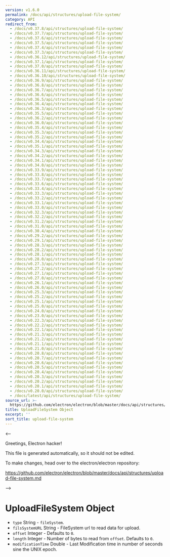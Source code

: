 ```yaml
---
version: v1.6.0
permalink: /docs/api/structures/upload-file-system/
category: API
redirect_from:
  - /docs/v0.37.8/api/structures/upload-file-system/
  - /docs/v0.37.7/api/structures/upload-file-system/
  - /docs/v0.37.6/api/structures/upload-file-system/
  - /docs/v0.37.5/api/structures/upload-file-system/
  - /docs/v0.37.4/api/structures/upload-file-system/
  - /docs/v0.37.3/api/structures/upload-file-system/
  - /docs/v0.36.12/api/structures/upload-file-system/
  - /docs/v0.37.1/api/structures/upload-file-system/
  - /docs/v0.37.0/api/structures/upload-file-system/
  - /docs/v0.36.11/api/structures/upload-file-system/
  - /docs/v0.36.10/api/structures/upload-file-system/
  - /docs/v0.36.9/api/structures/upload-file-system/
  - /docs/v0.36.8/api/structures/upload-file-system/
  - /docs/v0.36.7/api/structures/upload-file-system/
  - /docs/v0.36.6/api/structures/upload-file-system/
  - /docs/v0.36.5/api/structures/upload-file-system/
  - /docs/v0.36.4/api/structures/upload-file-system/
  - /docs/v0.36.3/api/structures/upload-file-system/
  - /docs/v0.35.5/api/structures/upload-file-system/
  - /docs/v0.36.2/api/structures/upload-file-system/
  - /docs/v0.36.0/api/structures/upload-file-system/
  - /docs/v0.35.4/api/structures/upload-file-system/
  - /docs/v0.35.3/api/structures/upload-file-system/
  - /docs/v0.35.2/api/structures/upload-file-system/
  - /docs/v0.34.4/api/structures/upload-file-system/
  - /docs/v0.35.1/api/structures/upload-file-system/
  - /docs/v0.34.3/api/structures/upload-file-system/
  - /docs/v0.34.2/api/structures/upload-file-system/
  - /docs/v0.34.1/api/structures/upload-file-system/
  - /docs/v0.34.0/api/structures/upload-file-system/
  - /docs/v0.33.9/api/structures/upload-file-system/
  - /docs/v0.33.8/api/structures/upload-file-system/
  - /docs/v0.33.7/api/structures/upload-file-system/
  - /docs/v0.33.6/api/structures/upload-file-system/
  - /docs/v0.33.4/api/structures/upload-file-system/
  - /docs/v0.33.3/api/structures/upload-file-system/
  - /docs/v0.33.2/api/structures/upload-file-system/
  - /docs/v0.33.1/api/structures/upload-file-system/
  - /docs/v0.33.0/api/structures/upload-file-system/
  - /docs/v0.32.3/api/structures/upload-file-system/
  - /docs/v0.32.2/api/structures/upload-file-system/
  - /docs/v0.31.2/api/structures/upload-file-system/
  - /docs/v0.31.0/api/structures/upload-file-system/
  - /docs/v0.30.4/api/structures/upload-file-system/
  - /docs/v0.29.2/api/structures/upload-file-system/
  - /docs/v0.29.1/api/structures/upload-file-system/
  - /docs/v0.28.3/api/structures/upload-file-system/
  - /docs/v0.28.2/api/structures/upload-file-system/
  - /docs/v0.28.1/api/structures/upload-file-system/
  - /docs/v0.28.0/api/structures/upload-file-system/
  - /docs/v0.27.3/api/structures/upload-file-system/
  - /docs/v0.27.2/api/structures/upload-file-system/
  - /docs/v0.27.1/api/structures/upload-file-system/
  - /docs/v0.27.0/api/structures/upload-file-system/
  - /docs/v0.26.1/api/structures/upload-file-system/
  - /docs/v0.26.0/api/structures/upload-file-system/
  - /docs/v0.25.3/api/structures/upload-file-system/
  - /docs/v0.25.2/api/structures/upload-file-system/
  - /docs/v0.25.1/api/structures/upload-file-system/
  - /docs/v0.25.0/api/structures/upload-file-system/
  - /docs/v0.24.0/api/structures/upload-file-system/
  - /docs/v0.23.0/api/structures/upload-file-system/
  - /docs/v0.22.3/api/structures/upload-file-system/
  - /docs/v0.22.2/api/structures/upload-file-system/
  - /docs/v0.22.1/api/structures/upload-file-system/
  - /docs/v0.21.3/api/structures/upload-file-system/
  - /docs/v0.21.2/api/structures/upload-file-system/
  - /docs/v0.21.1/api/structures/upload-file-system/
  - /docs/v0.21.0/api/structures/upload-file-system/
  - /docs/v0.20.8/api/structures/upload-file-system/
  - /docs/v0.20.7/api/structures/upload-file-system/
  - /docs/v0.20.6/api/structures/upload-file-system/
  - /docs/v0.20.5/api/structures/upload-file-system/
  - /docs/v0.20.4/api/structures/upload-file-system/
  - /docs/v0.20.3/api/structures/upload-file-system/
  - /docs/v0.20.2/api/structures/upload-file-system/
  - /docs/v0.20.1/api/structures/upload-file-system/
  - /docs/v0.20.0/api/structures/upload-file-system/
  - /docs/latest/api/structures/upload-file-system/
source_url: >-
  https://github.com/electron/electron/blob/master/docs/api/structures/upload-file-system.md
title: UploadFileSystem Object
excerpt: ''
sort_title: upload-file-system
---
```



<--

Greetings, Electron hacker!

This file is generated automatically, so it should not be edited.

To make changes, head over to the electron/electron repository:

https://github.com/electron/electron/blob/master/docs/api/structures/upload-file-system.md

-->

# UploadFileSystem Object

*   `type` String - `fileSystem`.
*   `filsSystemURL` String - FileSystem url to read data for upload.
*   `offset` Integer - Defaults to `0`.
*   `length` Integer - Number of bytes to read from `offset`. Defaults to `0`.
*   `modificationTime` Double - Last Modification time in number of seconds sine the UNIX epoch.

